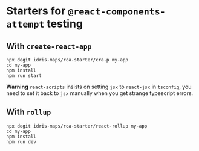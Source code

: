 # Starters for `@react-components-attempt` testing

## With `create-react-app`

```
npx degit idris-maps/rca-starter/cra-p my-app
cd my-app
npm install
npm run start
```

**Warning** `react-scripts` insists on setting `jsx` to `react-jsx` in `tsconfig`, you need to set it back to `jsx` manually when you get strange typescript errors.

## With `rollup`

```
npx degit idris-maps/rca-starter/react-rollup my-app
cd my-app
npm install
npm run dev
```

